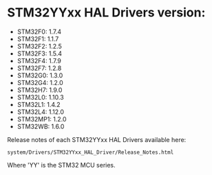 # STM32YYxx HAL Drivers version:

  * STM32F0: 1.7.4
  * STM32F1: 1.1.7
  * STM32F2: 1.2.5
  * STM32F3: 1.5.4
  * STM32F4: 1.7.9
  * STM32F7: 1.2.8
  * STM32G0: 1.3.0
  * STM32G4: 1.2.0
  * STM32H7: 1.9.0
  * STM32L0: 1.10.3
  * STM32L1: 1.4.2
  * STM32L4: 1.12.0
  * STM32MP1: 1.2.0
  * STM32WB: 1.6.0

Release notes of each STM32YYxx HAL Drivers available here:

`system/Drivers/STM32YYxx_HAL_Driver/Release_Notes.html`

Where 'YY' is the STM32 MCU series.
